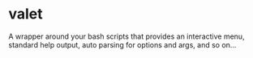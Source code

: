 # valet
A wrapper around your bash scripts that provides an interactive menu, standard help output, auto parsing for options and args, and so on...
